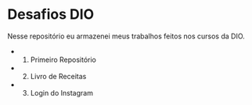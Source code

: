 # Desafios DIO

Nesse repositório eu armazenei meus trabalhos feitos nos cursos da DIO.

 - 01. Primeiro Repositório
 - 02. Livro de Receitas
 - 03. Login do Instagram